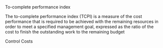 To-complete performance 
 index
 
 
 The to-complete performance index (TCPI) is a measure of the cost performance that is required to be achieved with 
the remaining resources in order to meet a specified management goal, expressed as the ratio of the cost to finish 
the outstanding work to the remaining budget
 
 
 Control Costs
 
